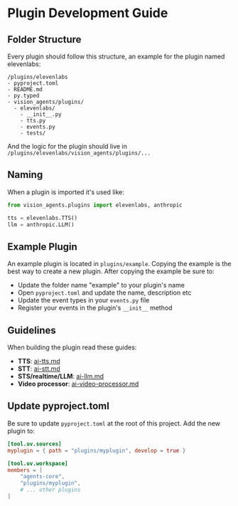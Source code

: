
# Plugin Development Guide

## Folder Structure

Every plugin should follow this structure, an example for the plugin named elevenlabs:

```
/plugins/elevenlabs
- pyproject.toml
- README.md
- py.typed
- vision_agents/plugins/
  - elevenlabs/
    - __init__.py
    - tts.py
    - events.py
    - tests/
```

And the logic for the plugin should live in `/plugins/elevenlabs/vision_agents/plugins/...`

## Naming

When a plugin is imported it's used like:

```python
from vision_agents.plugins import elevenlabs, anthropic

tts = elevenlabs.TTS()
llm = anthropic.LLM()
```

## Example Plugin

An example plugin is located in `plugins/example`. Copying the example is the best way to create a new plugin. After copying the example be sure to:

- Update the folder name "example" to your plugin's name
- Open `pyproject.toml` and update the name, description etc
- Update the event types in your `events.py` file
- Register your events in the plugin's `__init__` method

## Guidelines

When building the plugin read these guides:

- **TTS**: [ai-tts.md](ai-tts.md)
- **STT**: [ai-stt.md](ai-stt.md)  
- **STS/realtime/LLM**: [ai-llm.md](ai-llm.md)
- **Video processor**: [ai-video-processor.md](ai-video-processor.md)

## Update pyproject.toml

Be sure to update `pyproject.toml` at the root of this project. Add the new plugin to:

```toml
[tool.uv.sources]
myplugin = { path = "plugins/myplugin", develop = true }

[tool.uv.workspace]
members = [
    "agents-core",
    "plugins/myplugin",
    # ... other plugins
]
```